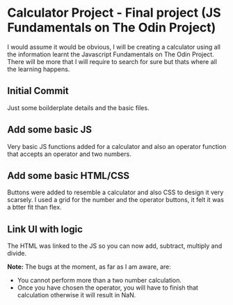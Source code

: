# Calculator Project - Final project (JS Fundamentals on The Odin Project)

I would assume it would be obvious, I will be creating a calculator using all the information learnt the Javascript Fundamentals on The Odin Project. There will be more that I will require to search for sure but thats where all the learning happens.

## Initial Commit

Just some boilderplate details and the basic files.

## Add some basic JS

Very basic JS functions added for a calculator and also an operator function that accepts an operator and two numbers.

## Add some basic HTML/CSS

Buttons were added to resemble a calculator and also CSS to design it very scarsely. I used a grid for the number and the operator buttons, it felt it was a btter fit than flex.

## Link UI with logic

The HTML was linked to the JS so you can now add, subtract, multiply and divide.

**Note:** The bugs at the moment, as far as I am aware, are:

- You cannot perform more than a two number calculation.
- Once you have chosen the operator, you will have to finish that calculation otherwise it will result in NaN.